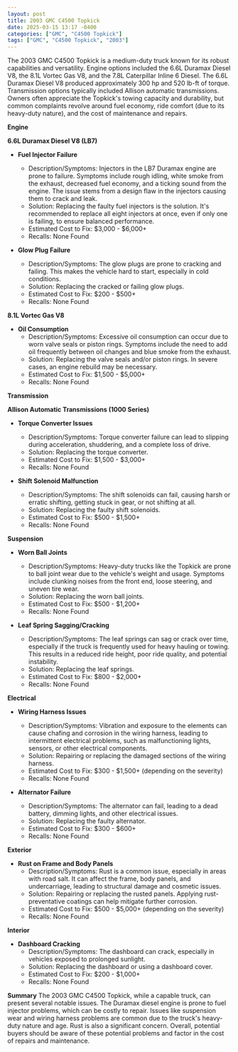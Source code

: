 ```yaml
---
layout: post
title: 2003 GMC C4500 Topkick
date: 2025-03-15 13:17 -0400
categories: ["GMC", "C4500 Topkick"]
tags: ["GMC", "C4500 Topkick", "2003"]
---
```

The 2003 GMC C4500 Topkick is a medium-duty truck known for its robust capabilities and versatility. Engine options included the 6.6L Duramax Diesel V8, the 8.1L Vortec Gas V8, and the 7.8L Caterpillar Inline 6 Diesel. The 6.6L Duramax Diesel V8 produced approximately 300 hp and 520 lb-ft of torque. Transmission options typically included Allison automatic transmissions. Owners often appreciate the Topkick's towing capacity and durability, but common complaints revolve around fuel economy, ride comfort (due to its heavy-duty nature), and the cost of maintenance and repairs.

**Engine**

**6.6L Duramax Diesel V8 (LB7)**

*   **Fuel Injector Failure**
    *   Description/Symptoms: Injectors in the LB7 Duramax engine are prone to failure. Symptoms include rough idling, white smoke from the exhaust, decreased fuel economy, and a ticking sound from the engine. The issue stems from a design flaw in the injectors causing them to crack and leak.
    *   Solution: Replacing the faulty fuel injectors is the solution. It's recommended to replace all eight injectors at once, even if only one is failing, to ensure balanced performance.
    *   Estimated Cost to Fix: $3,000 - $6,000+
    *   Recalls: None Found

*   **Glow Plug Failure**
    *   Description/Symptoms: The glow plugs are prone to cracking and failing. This makes the vehicle hard to start, especially in cold conditions.
    *   Solution: Replacing the cracked or failing glow plugs.
    *   Estimated Cost to Fix: $200 - $500+
    *   Recalls: None Found

**8.1L Vortec Gas V8**

*   **Oil Consumption**
    *   Description/Symptoms: Excessive oil consumption can occur due to worn valve seals or piston rings. Symptoms include the need to add oil frequently between oil changes and blue smoke from the exhaust.
    *   Solution: Replacing the valve seals and/or piston rings. In severe cases, an engine rebuild may be necessary.
    *   Estimated Cost to Fix: $1,500 - $5,000+
    *   Recalls: None Found

**Transmission**

**Allison Automatic Transmissions (1000 Series)**

*   **Torque Converter Issues**
    *   Description/Symptoms: Torque converter failure can lead to slipping during acceleration, shuddering, and a complete loss of drive.
    *   Solution: Replacing the torque converter.
    *   Estimated Cost to Fix: $1,500 - $3,000+
    *   Recalls: None Found

*   **Shift Solenoid Malfunction**
    *   Description/Symptoms: The shift solenoids can fail, causing harsh or erratic shifting, getting stuck in gear, or not shifting at all.
    *   Solution: Replacing the faulty shift solenoids.
    *   Estimated Cost to Fix: $500 - $1,500+
    *   Recalls: None Found

**Suspension**

*   **Worn Ball Joints**
    *   Description/Symptoms: Heavy-duty trucks like the Topkick are prone to ball joint wear due to the vehicle's weight and usage. Symptoms include clunking noises from the front end, loose steering, and uneven tire wear.
    *   Solution: Replacing the worn ball joints.
    *   Estimated Cost to Fix: $500 - $1,200+
    *   Recalls: None Found

*   **Leaf Spring Sagging/Cracking**
    *   Description/Symptoms: The leaf springs can sag or crack over time, especially if the truck is frequently used for heavy hauling or towing. This results in a reduced ride height, poor ride quality, and potential instability.
    *   Solution: Replacing the leaf springs.
    *   Estimated Cost to Fix: $800 - $2,000+
    *   Recalls: None Found

**Electrical**

*   **Wiring Harness Issues**
    *   Description/Symptoms: Vibration and exposure to the elements can cause chafing and corrosion in the wiring harness, leading to intermittent electrical problems, such as malfunctioning lights, sensors, or other electrical components.
    *   Solution: Repairing or replacing the damaged sections of the wiring harness.
    *   Estimated Cost to Fix: $300 - $1,500+ (depending on the severity)
    *   Recalls: None Found

*   **Alternator Failure**
    *   Description/Symptoms: The alternator can fail, leading to a dead battery, dimming lights, and other electrical issues.
    *   Solution: Replacing the faulty alternator.
    *   Estimated Cost to Fix: $300 - $600+
    *   Recalls: None Found

**Exterior**

*   **Rust on Frame and Body Panels**
    *   Description/Symptoms: Rust is a common issue, especially in areas with road salt. It can affect the frame, body panels, and undercarriage, leading to structural damage and cosmetic issues.
    *   Solution: Repairing or replacing the rusted panels. Applying rust-preventative coatings can help mitigate further corrosion.
    *   Estimated Cost to Fix: $500 - $5,000+ (depending on the severity)
    *   Recalls: None Found

**Interior**

*   **Dashboard Cracking**
    *   Description/Symptoms: The dashboard can crack, especially in vehicles exposed to prolonged sunlight.
    *   Solution: Replacing the dashboard or using a dashboard cover.
    *   Estimated Cost to Fix: $200 - $1,000+
    *   Recalls: None Found

**Summary**
The 2003 GMC C4500 Topkick, while a capable truck, can present several notable issues. The Duramax diesel engine is prone to fuel injector problems, which can be costly to repair. Issues like suspension wear and wiring harness problems are common due to the truck's heavy-duty nature and age. Rust is also a significant concern. Overall, potential buyers should be aware of these potential problems and factor in the cost of repairs and maintenance.

